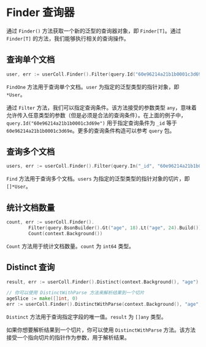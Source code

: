 # Finder 查询器
通过 `Finder()` 方法获取一个新的泛型的查询器对象，即 `Finder[T]`。通过 `Finder[T]` 的方法，我们能够执行相关的查询操作。

## 查询单个文档
```go
user, err := userColl.Finder().Filter(query.Id("60e96214a21b1b0001c3d69e")).FindOne(context.Background())
```
`FindOne` 方法用于查询单个文档。`user` 为指定的泛型类型的指针对象，即 `*User`。

通过 `Filter` 方法，我们可以指定查询条件。该方法接受的参数类型 `any`，意味着允许传入任意类型的参数（但是必须是合法的查询条件）。在上面的例子中，`query.Id("60e96214a21b1b0001c3d69e")` 用于指定查询条件为 `_id` 等于 `60e96214a21b1b0001c3d69e`。更多的查询条件构造可以参考 `query` 包。

## 查询多个文档
```go
users, err := userColl.Finder().Filter(query.In("_id", "60e96214a21b1b0001c3d69e", "80e96214a21b1b0001c3d70e")).Find(context.Background())
```
`Find` 方法用于查询多个文档。`users` 为指定的泛型类型的指针对象的切片，即 `[]*User`。

## 统计文档数量
```go
count, err := userColl.Finder().
		Filter(query.BsonBuilder().Gt("age", 18).Lt("age", 24).Build()).
		Count(context.Background())
```
`Count` 方法用于统计文档数量。`count` 为 `int64` 类型。

## Distinct 查询
```go
result, err := userColl.Finder().Distinct(context.Background(), "age")

// 你可以使用 DistinctWithParse 方法来解析结果到一个切片
ageSlice := make([]int, 0)
err := userColl.Finder().DistinctWithParse(context.Background(), "age", &ageSlice)
```
`Distinct` 方法用于查询指定字段的唯一值。`result` 为 `[]any` 类型。

如果你想要解析结果到一个切片，你可以使用 `DistinctWithParse` 方法。该方法接受一个指向切片的指针作为参数，用于解析结果。